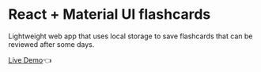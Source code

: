# React + Material UI flashcards

Lightweight web app that uses local storage to save flashcards that can be reviewed after some days.

[Live Demo](https://ruanurb.github.io/Web-Flashcards/)👈
